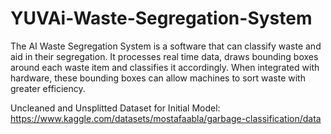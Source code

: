 # YUVAi-Waste-Segregation-System
The AI Waste Segregation System is a software that can classify waste and aid in their segregation. It processes real time data, draws bounding boxes around each waste item and classifies it accordingly. When integrated with hardware, these bounding boxes can allow machines to sort waste with greater efficiency. 

Uncleaned and Unsplitted Dataset for Initial Model: https://www.kaggle.com/datasets/mostafaabla/garbage-classification/data


